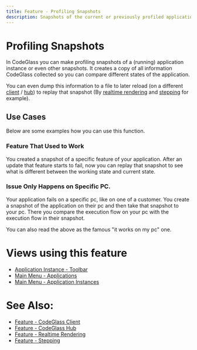 ```yaml
---
title: Feature - Profiling Snapshots
description: Snapshots of the current or previously profiled applications.
---
```

# Profiling Snapshots
In CodeGlass you can make profiling snapshots of a (running) application instance or even other snapshots.
It creates a copy of all information CodeGlass collected so you can compare different states of the application.

You can even dump this information to a file to later reload (on a different [client](CodeGlassClient.md) / [hub](CodeGlassHub.md)) to replay that snapshot (By [realtime rendering](RealtimeRendering.md) and [stepping](ApplicationInstanceStepping.md) for example).


## Use Cases
Below are some examples how you can use this function. 

### Feature That Used to Work
You created a snapshot of a specific feature of your application. 
After an update that feature starts to fail, now you can replay that snapshot to see what is different between the working state and current state.


### Issue Only Happens on Specific PC.
Your application fails on a specific pc, like on one of a customer.
You create a snapshot of the application on their pc and then take that snapshot to your pc. There you compare the execution flow on your pc with the execution flow in their snapshot. 

You can also read the above as the famous "it works on my pc" one. 


# Views using this feature
 - [Application Instance - Toolbar](../views/ApplicationInstanceDockWindow/Toolbar.md#snapshots)
 - [Main Menu - Applications ](../views/mainwindow/application.md)
 - [Main Menu - Application Instances](../views/mainwindow/applicationInstance.md)
 
# See Also:
- [Feature - CodeGlass Client](CodeGlassClient.md)
- [Feature - CodeGlass Hub](CodeGlassHub.md)
- [Feature - Realtime Rendering](RealtimeRendering.md)
- [Feature - Stepping](ApplicationInstanceStepping.md)


